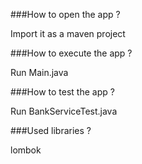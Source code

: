 ###How to open the app ? 

Import it as a maven project

###How to execute the app ? 

Run Main.java

###How to test the app ? 

Run BankServiceTest.java

###Used libraries ? 

lombok
